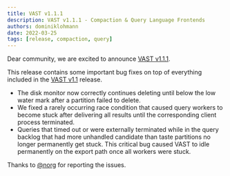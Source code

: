 ```yaml
---
title: VAST v1.1.1
description: VAST v1.1.1 - Compaction & Query Language Frontends
authors: dominiklohmann
date: 2022-03-25
tags: [release, compaction, query]
---
```


Dear community, we are excited to announce [VAST
v1.1.1][github-vast-release-new].

This release contains some important bug fixes on top of everything included in
the [VAST v1.1][github-vast-release-old] release.

[github-vast-release-new]: https://github.com/tenzir/vast/releases/tag/v1.1.1
[github-vast-release-old]: https://github.com/tenzir/vast/releases/tag/v1.1.0

<!--truncate-->

- The disk monitor now correctly continues deleting until below the low water
  mark after a partition failed to delete.
- We fixed a rarely occurring race condition that caused query workers to become
  stuck after delivering all results until the corresponding client process
  terminated.
- Queries that timed out or were externally terminated while in the query
  backlog that had more unhandled candidate than taste partitions no longer
  permanently get stuck. This critical bug caused VAST to idle permanently on
  the export path once all workers were stuck.

Thanks to [@norg](https://github.com/norg) for reporting the issues.
